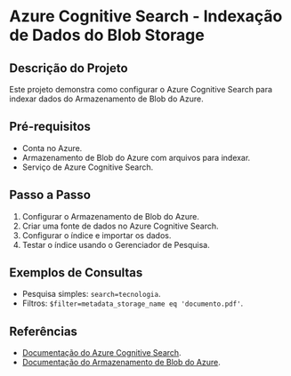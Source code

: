 # Azure Cognitive Search - Indexação de Dados do Blob Storage

## Descrição do Projeto
Este projeto demonstra como configurar o Azure Cognitive Search para indexar dados do Armazenamento de Blob do Azure.

## Pré-requisitos
- Conta no Azure.
- Armazenamento de Blob do Azure com arquivos para indexar.
- Serviço de Azure Cognitive Search.

## Passo a Passo
1. Configurar o Armazenamento de Blob do Azure.
2. Criar uma fonte de dados no Azure Cognitive Search.
3. Configurar o índice e importar os dados.
4. Testar o índice usando o Gerenciador de Pesquisa.

## Exemplos de Consultas
- Pesquisa simples: `search=tecnologia`.
- Filtros: `$filter=metadata_storage_name eq 'documento.pdf'`.

## Referências
- [Documentação do Azure Cognitive Search](https://learn.microsoft.com/en-us/azure/search/).
- [Documentação do Armazenamento de Blob do Azure](https://learn.microsoft.com/en-us/azure/storage/blobs/).
